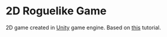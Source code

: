 # 2D Roguelike Game
 2D game created in [Unity](https://unity3d.com) game engine.
Based on [this](https://unity3d.com/pt/learn/tutorials/projects/2d-roguelike-tutorial) tutorial.

